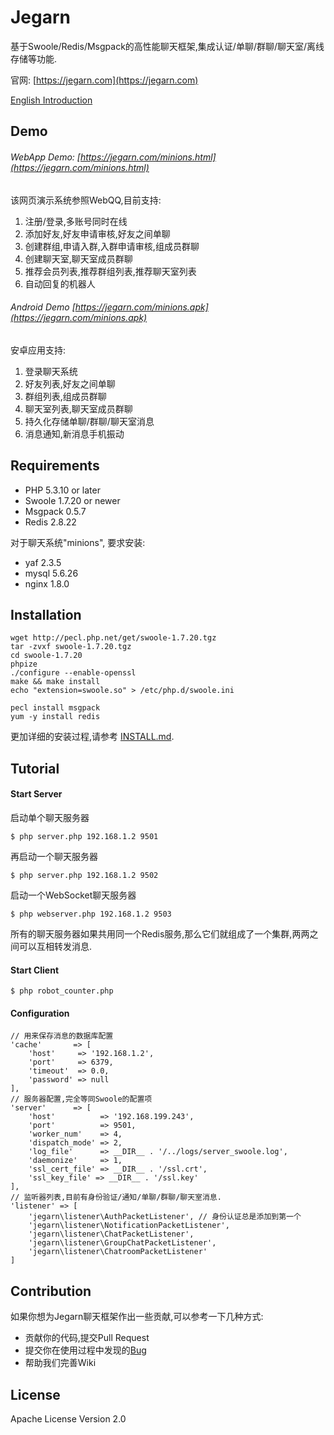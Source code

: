Jegarn
======

基于Swoole/Redis/Msgpack的高性能聊天框架,集成认证/单聊/群聊/聊天室/离线存储等功能.

官网: [https://jegarn.com](https://jegarn.com)

[English Introduction](README.md)

Demo
------

###### WebApp Demo: [https://jegarn.com/minions.html](https://jegarn.com/minions.html)

该网页演示系统参照WebQQ,目前支持:

1. 注册/登录,多账号同时在线
2. 添加好友,好友申请审核,好友之间单聊
3. 创建群组,申请入群,入群申请审核,组成员群聊
4. 创建聊天室,聊天室成员群聊
5. 推荐会员列表,推荐群组列表,推荐聊天室列表
6. 自动回复的机器人


###### Android Demo [https://jegarn.com/minions.apk](https://jegarn.com/minions.apk)

安卓应用支持:

1. 登录聊天系统
2. 好友列表,好友之间单聊
3. 群组列表,组成员群聊
4. 聊天室列表,聊天室成员群聊
5. 持久化存储单聊/群聊/聊天室消息
6. 消息通知,新消息手机振动


Requirements
------

* PHP 5.3.10 or later
* Swoole 1.7.20 or newer
* Msgpack 0.5.7
* Redis 2.8.22

对于聊天系统"minions", 要求安装:

* yaf 2.3.5
* mysql 5.6.26
* nginx 1.8.0




Installation
------


	wget http://pecl.php.net/get/swoole-1.7.20.tgz
	tar -zvxf swoole-1.7.20.tgz 
	cd swoole-1.7.20
	phpize
	./configure --enable-openssl
	make && make install
	echo "extension=swoole.so" > /etc/php.d/swoole.ini
	
	pecl install msgpack
	yum -y install redis

更加详细的安装过程,请参考 [INSTALL.md](./INSTALL.md).





Tutorial
------

#### Start Server

启动单个聊天服务器

	$ php server.php 192.168.1.2 9501

再启动一个聊天服务器

	$ php server.php 192.168.1.2 9502

启动一个WebSocket聊天服务器
	
	$ php webserver.php 192.168.1.2 9503

所有的聊天服务器如果共用同一个Redis服务,那么它们就组成了一个集群,两两之间可以互相转发消息.


#### Start Client

	$ php robot_counter.php


#### Configuration

	// 用来保存消息的数据库配置
	'cache'       => [
        'host'     => '192.168.1.2',
        'port'     => 6379,
        'timeout'  => 0.0,
        'password' => null
    ],
	// 服务器配置,完全等同Swoole的配置项
    'server'      => [
        'host'          => '192.168.199.243',
        'port'          => 9501,
        'worker_num'    => 4,
        'dispatch_mode' => 2,
        'log_file'      => __DIR__ . '/../logs/server_swoole.log',
        'daemonize'     => 1,
        'ssl_cert_file' => __DIR__ . '/ssl.crt',
        'ssl_key_file' => __DIR__ . '/ssl.key'
    ],
	// 监听器列表,目前有身份验证/通知/单聊/群聊/聊天室消息.
    'listener' => [
        'jegarn\listener\AuthPacketListener', // 身份认证总是添加到第一个
        'jegarn\listener\NotificationPacketListener',
        'jegarn\listener\ChatPacketListener',
        'jegarn\listener\GroupChatPacketListener',
        'jegarn\listener\ChatroomPacketListener'
    ]





Contribution
------

如果你想为Jegarn聊天框架作出一些贡献,可以参考一下几种方式:

* 贡献你的代码,提交Pull Request
* 提交你在使用过程中发现的[Bug](https://github.com/Yaoguais/jegarn/issues)
* 帮助我们完善Wiki





License
------

Apache License Version 2.0
